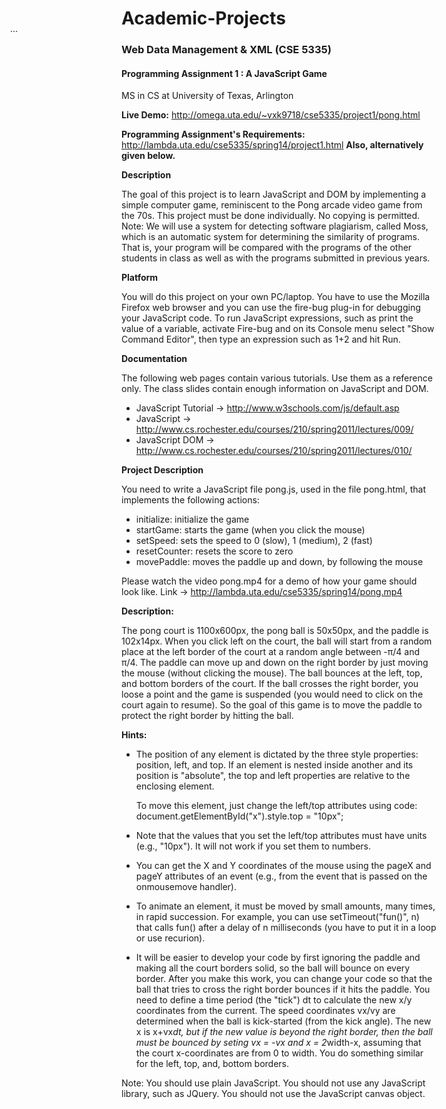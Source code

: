 # Academic-Projects
### Web Data Management & XML (CSE 5335)
#### Programming Assignment 1 : A JavaScript Game
MS in CS at University of Texas, Arlington

**Live Demo:** http://omega.uta.edu/~vxk9718/cse5335/project1/pong.html

**Programming Assignment's Requirements:** http://lambda.uta.edu/cse5335/spring14/project1.html **Also, alternatively given below.**

**Description**

The goal of this project is to learn JavaScript and DOM by implementing a simple computer game, reminiscent to the Pong arcade video game from the 70s. This project must be done individually. No copying is permitted.  
Note: We will use a system for detecting software plagiarism, called Moss, which is an automatic system for determining the similarity of programs. That is, your program will be compared with the programs of the other students in class as well as with the programs submitted in previous years.

**Platform**

You will do this project on your own PC/laptop. You have to use the Mozilla Firefox web browser and you can use the fire-bug plug-in for debugging your JavaScript code. To run JavaScript expressions, such as print the value of a variable, activate Fire-bug and on its Console menu select "Show Command Editor", then type an expression such as 1+2 and hit Run.

**Documentation**

The following web pages contain various tutorials. Use them as a reference only. The class slides contain enough information on JavaScript and DOM.

* JavaScript Tutorial -> http://www.w3schools.com/js/default.asp
* JavaScript -> http://www.cs.rochester.edu/courses/210/spring2011/lectures/009/
* JavaScript DOM -> http://www.cs.rochester.edu/courses/210/spring2011/lectures/010/

**Project Description**

You need to write a JavaScript file pong.js, used in the file pong.html, that implements the following actions:

* initialize: initialize the game
* startGame: starts the game (when you click the mouse)
* setSpeed: sets the speed to 0 (slow), 1 (medium), 2 (fast)
* resetCounter: resets the score to zero
* movePaddle: moves the paddle up and down, by following the mouse

Please watch the video pong.mp4 for a demo of how your game should look like. Link -> http://lambda.uta.edu/cse5335/spring14/pong.mp4

**Description:**

The pong court is 1100x600px, the pong ball is 50x50px, and the paddle is 102x14px. When you click left on the court, the ball will start from a random place at the left border of the court at a random angle between -π/4 and π/4. The paddle can move up and down on the right border by just moving the mouse (without clicking the mouse). The ball bounces at the left, top, and bottom borders of the court. If the ball crosses the right border, you loose a point and the game is suspended (you would need to click on the court again to resume). So the goal of this game is to move the paddle to protect the right border by hitting the ball.

**Hints:**

* The position of any element is dictated by the three style properties: position, left, and top. If an element is nested inside another and its position is "absolute", the top and left properties are relative to the enclosing element.  
  <p id="x" style="position: absolute; left: 50px; top: 100px;"> ... </p>  
  To move this element, just change the left/top attributes using code:  
  document.getElementById("x").style.top = "10px";

* Note that the values that you set the left/top attributes must have units (e.g., "10px"). It will not work if you set them to numbers.
* You can get the X and Y coordinates of the mouse using the pageX and pageY attributes of an event (e.g., from the event that is passed on the onmousemove handler).
* To animate an element, it must be moved by small amounts, many times, in rapid succession. For example, you can use setTimeout("fun()", n) that calls fun() after a delay of n milliseconds (you have to put it in a loop or use recurion).
* It will be easier to develop your code by first ignoring the paddle and making all the court borders solid, so the ball will bounce on every border. After you make this work, you can change your code so that the ball that tries to cross the right border bounces if it hits the paddle. You need to define a time period (the "tick") dt to calculate the new x/y coordinates from the current. The speed coordinates vx/vy are determined when the ball is kick-started (from the kick angle). The new x is x+vx*dt, but if the new value is beyond the right border, then the ball must be bounced by seting vx = -vx and x = 2*width-x, assuming that the court x-coordinates are from 0 to width. You do something similar for the left, top, and, bottom borders.

Note: You should use plain JavaScript. You should not use any JavaScript library, such as JQuery. You should not use the JavaScript canvas object.